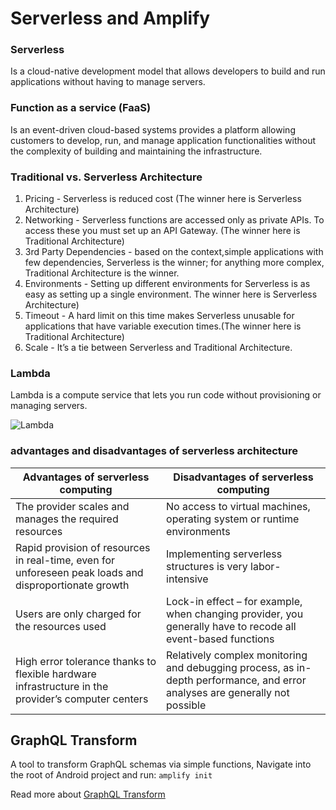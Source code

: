 # Serverless and Amplify

### Serverless
Is a cloud-native development model that allows developers to build and run applications without having to manage servers.

### Function as a service (FaaS)
Is an event-driven cloud-based systems provides a platform allowing customers to develop, run, and manage application functionalities without the complexity of building and maintaining the infrastructure.

### Traditional vs. Serverless Architecture
1. Pricing - Serverless is reduced cost (The winner here is Serverless Architecture)
2. Networking - Serverless functions are accessed only as private APIs. To access these you must set up an API Gateway. (The winner here is Traditional Architecture)
3. 3rd Party Dependencies - based on the context,simple applications with few dependencies, Serverless is the winner; for anything more complex, Traditional Architecture is the winner.
4. Environments - Setting up different environments for Serverless is as easy as setting up a single environment. The winner here is Serverless Architecture)
5. Timeout - A hard limit on this time makes Serverless unusable for applications that have variable execution times.(The winner here is Traditional Architecture)
6. Scale - It’s a tie between Serverless and Traditional Architecture.

### Lambda
Lambda is a compute service that lets you run code without provisioning or managing servers. 

![Lambda](https://stackify.com/wp-content/uploads/2018/03/AWS-Lambda-serverless-computing-881x441.png)

### advantages and disadvantages of serverless architecture
Advantages of serverless computing |	Disadvantages of serverless computing
-----------------------------------|---------------------------------------
The provider scales and manages the required resources|	No access to virtual machines, operating system or runtime environments 
Rapid provision of resources in real-time, even for unforeseen peak loads and disproportionate growth	| Implementing serverless structures is very labor-intensive
Users are only charged for the resources used	| Lock-in effect – for example, when changing provider, you generally have to recode all event-based functions
High error tolerance thanks to flexible hardware infrastructure in the provider’s computer centers	| Relatively complex monitoring and debugging process, as in-depth performance, and error analyses are generally not possible

##  GraphQL Transform
A tool to transform GraphQL schemas via simple functions, Navigate into the root of  Android project and run: `amplify init`

Read more about [GraphQL Transform](https://docs.amplify.aws/cli/graphql-transformer/overview/#update-schema)



